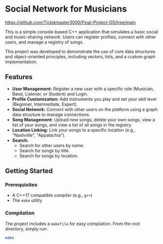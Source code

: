 # Social Network for Musicians

https://github.com/Ticklemaster3000/Final-Project-DS/tree/main

This is a simple console-based C++ application that simulates a basic social and music-sharing network. Users can register profiles, connect with other users, and manage a registry of songs.

This project was developed to demonstrate the use of core data structures and object-oriented principles, including vectors, lists, and a custom graph implementation.

## Features

* **User Management:** Register a new user with a specific role (Musician, Band, Listener, or Student) and Login.
* **Profile Customization:** Add instruments you play and set your skill level (Beginner, Intermediate, Expert).
* **Social Network:** Connect with other users on the platform using a graph data structure to manage connections.
* **Song Management:** Upload new songs, delete your own songs, view a list of your songs, and view a list of all songs in the registry.
* **Location Linking:** Link your songs to a specific location (e.g., "Nashville", "Appalachia").
* **Search:**
    * Search for other users by name.
    * Search for songs by title.
    * Search for songs by location.

## Getting Started

### Prerequisites

* A C++17 compatible compiler (e.g., `g++`)
* The `make` utility

### Compilation

The project includes a `makefile` for easy compilation. From the root directory, simply run:

```bash
make
